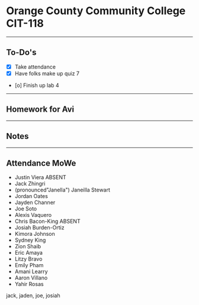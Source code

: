 # Orange County Community College CIT-118

---

## To-Do's

- [x] Take attendance
- [x] Have folks make up quiz 7
- [o] Finish up lab 4

---

## Homework for Avi


---

## Notes

---

## Attendance MoWe

- Justin Viera ABSENT
- Jack Zhingri 
- (pronounced"Janella") Janeilla Stewart
- Jordan Oates
- Jayden Channer
- Joe Soto
- Alexis Vaquero
- Chris Bacon-King ABSENT
- Josiah Burden-Ortiz
- Kimora Johnson
- Sydney King
- Zion Shaib
- Eric Amaya
- Litzy Bravo
- Emily Pham
- Amani Learry
- Aaron Villano
- Yahir Rosas

jack, jaden, joe, josiah

